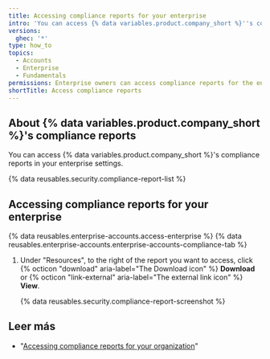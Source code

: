 ```yaml
---
title: Accessing compliance reports for your enterprise
intro: 'You can access {% data variables.product.company_short %}''s compliance reports, such as our SOC reports and Cloud Security Alliance CAIQ self-assessment (CSA CAIQ), for your enterprise.'
versions:
  ghec: '*'
type: how_to
topics:
  - Accounts
  - Enterprise
  - Fundamentals
permissions: Enterprise owners can access compliance reports for the enterprise.
shortTitle: Access compliance reports
---
```


## About {% data variables.product.company_short %}'s compliance reports

You can access {% data variables.product.company_short %}'s compliance reports in your enterprise settings.

{% data reusables.security.compliance-report-list %}

## Accessing compliance reports for your enterprise

{% data reusables.enterprise-accounts.access-enterprise %}
{% data reusables.enterprise-accounts.enterprise-accounts-compliance-tab %}
1. Under "Resources", to the right of the report you want to access, click {% octicon "download" aria-label="The Download icon" %} **Download** or {% octicon "link-external" aria-label="The external link icon" %} **View**.

   {% data reusables.security.compliance-report-screenshot %}

## Leer más

- "[Accessing compliance reports for your organization](/organizations/keeping-your-organization-secure/managing-security-settings-for-your-organization/accessing-compliance-reports-for-your-organization)"
